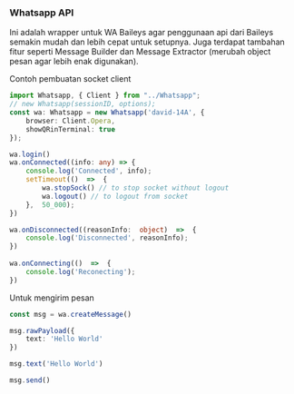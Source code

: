 ### Whatsapp API
Ini adalah wrapper untuk WA Baileys agar penggunaan api dari Baileys semakin mudah dan lebih cepat untuk setupnya. Juga terdapat tambahan fitur seperti Message Builder dan Message Extractor (merubah object pesan agar lebih enak digunakan).

Contoh pembuatan socket client
```ts
import Whatsapp, { Client } from "../Whatsapp";
// new Whatsapp(sessionID, options);
const wa: Whatsapp = new Whatsapp('david-14A', {
	browser: Client.Opera,
	showQRinTerminal: true
});

wa.login()
wa.onConnected((info: any) => {
	console.log('Connected', info);
	setTimeout(()  =>  {
		wa.stopSock() // to stop socket without logout
		wa.logout() // to logout from socket 
	},  50_000);
})

wa.onDisconnected((reasonInfo:  object)  =>  {
	console.log('Disconnected', reasonInfo);
})
  
wa.onConnecting(()  =>  {
	console.log('Reconecting');
})
```

Untuk mengirim pesan
```ts
const msg = wa.createMessage()

msg.rawPayload({
	text: 'Hello World'
})

msg.text('Hello World')

msg.send()
```
